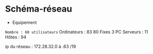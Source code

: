 # Schéma-réseau 

* Equipement

`Nombre : 60 utilisateurs`
Ordinateurs : 83 
80 Fixes 
3 PC 
Serveurs : 11 
Hôtes : 94  

ip du réseau : 172.28.32.0 à .63 /19